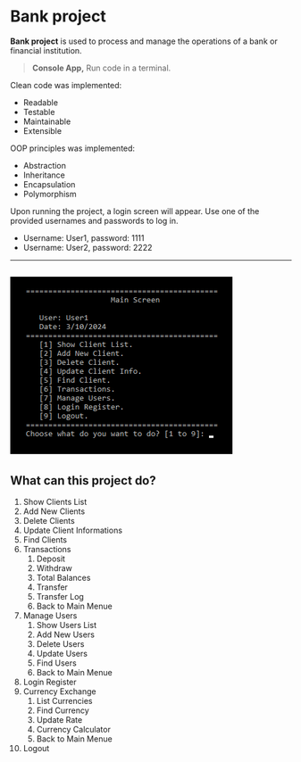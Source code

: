 # Bank project

**Bank project** is used to process and manage the operations of a bank or financial institution.

> **Console App,** Run code in a terminal.

Clean code was implemented:
- Readable
- Testable
- Maintainable
- Extensible

OOP principles was implemented:
- Abstraction
- Inheritance
- Encapsulation
- Polymorphism

Upon running the project, a login screen will appear. Use one of the provided usernames and passwords to log in.
- Username: User1, password: 1111
- Username: User2, password: 2222
---
![Main Screen](https://github.com/albasry/BankProject/blob/main/img/MainScreen.png 'Main Screen')
---
## What can this project do?
1. Show Clients List
2. Add New Clients
3. Delete Clients
4. Update Client Informations
5. Find Clients
6. Transactions
   1. Deposit
   2. Withdraw
   3. Total Balances
   4. Transfer
   5. Transfer Log
   6. Back to Main Menue
7. Manage Users
   1. Show Users List
   2. Add New Users
   3. Delete Users
   4. Update Users
   5. Find Users
   6. Back to Main Menue
8. Login Register
9. Currency Exchange
   1. List Currencies
   2. Find Currency
   3. Update Rate
   4. Currency Calculator
   5. Back to Main Menue
10. Logout

